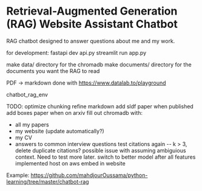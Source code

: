 # Retrieval-Augmented Generation (RAG) Website Assistant Chatbot

RAG chatbot designed to answer questions about me and my work. 

for development:
fastapi dev api.py
streamlit run app.py

make data/ directory for the chromadb
make documents/ directory for the documents you want the RAG to read


PDF -> markdown done with https://www.datalab.to/playground

chatbot_rag_env

TODO:
optimize chunking
refine markdown
add sldf paper when published
add boxes paper when on arxiv
fill out chromadb with:
- all my papers
- my website (update automatically?)
- my CV
- answers to common interview questions
test citations again -- k > 3, delete duplicate citations?
possible issue with assuming ambiguious context. Need to test more later.
switch to better model after all features implemented
host on aws
embed in website

Example:
https://github.com/mahdjourOussama/python-learning/tree/master/chatbot-rag
